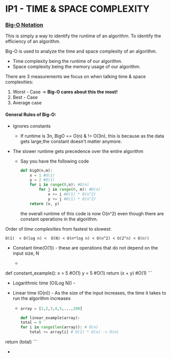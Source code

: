 # IP1 - TIME & SPACE COMPLEXITY

### <u>Big-O Notation</u>

This is simply a way to identify the runtime of an algorithm. To identify the efficiency of an algorithm. 

Big-O is used to analyze the time and space complexity of an algorithm. 

- Time complexity being the runtime of our algorithm.
- Space complexity being the memory usage of our algorithm.



There are 3 measurements we focus on when talking time & space complexities:

1. Worst - Case -> **Big-O cares about this the most!**
2. Best - Case
3. Average case

#### General Rules of Big-O:

- Ignores constants

  - If runtime is 3n, BigO == O(n) & != O(3n), this is because as the data gets large,the constant doesn't matter anymore.

- The slower runtime gets precedence over the entire algorithm

  - Say you have the following code

    ```python
    def bigO(n,m):
        x = 1 #O(1)
        y = 2 #O(1)
        for i in range(0,n): #O(n)
            for j in range(0, m): #O(n)
                x += i #O(1) * O(n^2)
                y += j #O(1) * O(n^2)
        return (x, y)
    ```

    the overall runtime of this code is now O(n^2) even though there are constant operations in the algorithm.

Order of *time complexities* from fastest to slowest:

`O(1)  < O(log n) <  O(N) < O(n*log n) < O(n^2) < O(2^n) < O(n!)`

- Constant time(O(1)) - these are operations that do not depend on the input size, N

  - ```python
def constant_example():
        x = 5 #O(1)
        y = 5 #O(1)
        return (x + y) #O(1)
    ```

    

- Logarithmic time (O(Log N)) - 

- Linear time (O(n)) - As the size of the input increases, the time it takes to run the algorithm increases

  - ```python
    array = [1,2,3,4,5,...,100]
    
    def linear_example(array):
    total = 0
    for i in range(len(array)): # O(n)
        total += array[i] # O(1) * O(n) -> O(n)
return (total)
    ```
    
  - 